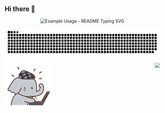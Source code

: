 ## Hi there 👋
<p align="center">
  <img src="https://readme-typing-svg.demolab.com/?lines=Welcome+to+my+profile!;My+name+is+Firdavsjon+Fozilov!;Back-end+developer!;BTW,+i+use+Arch.&font=Fira%20Code&center=true&width=380&height=50&duration=4000&pause=1000" alt="Example Usage - README Typing SVG">
</p>

<picture>
  <source
    media="(prefers-color-scheme: dark)"
    srcset="https://raw.githubusercontent.com/platane/snk/output/github-contribution-grid-snake-dark.svg"
  />
  <source
    media="(prefers-color-scheme: light)"
    srcset="https://raw.githubusercontent.com/platane/snk/output/github-contribution-grid-snake.svg"
  />
  <img
    alt="github contribution grid snake animation"
    src="https://raw.githubusercontent.com/platane/snk/output/github-contribution-grid-snake.svg"
  />
</picture>


<picture>
  <source media="(prefers-color-scheme: dark)" srcset="github-snake-dark.svg" />
  <source media="(prefers-color-scheme: light)" srcset="github-snake.svg" />
  
<img align="right" src="https://github-readme-stats.vercel.app/api?username=sinbadxiii&theme=default&show_icons=true&count_private=true" />
</picture>
<img align="left" src="https://raw.githubusercontent.com/sinbadxiii/sinbadxiii/master/angry.gif" width="150px" />
